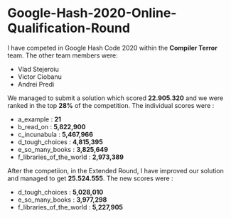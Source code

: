 # Google-Hash-2020-Online-Qualification-Round

I have competed in Google Hash Code 2020 within the **Compiler Terror** team. The other team members were:
* Vlad Stejeroiu
* Victor Ciobanu
* Andrei Predi

We managed to submit a solution which scored **22.905.320** and we were ranked in the top **28%** of the competition.
The individual scores were :
* a_example : **21**
* b_read_on : **5,822,900**
* c_incunabula : **5,467,966**
* d_tough_choices : **4,815,395**
* e_so_many_books : **3,825,649**
* f_libraries_of_the_world : **2,973,389**

After the competiion, in the Extended Round, I have improved our solution and managed to get **25.524.555**.
The new scores were :
* d_tough_choices : **5,028,010**
* e_so_many_books : **3,977,298**
* f_libraries_of_the_world : **5,227,905**


